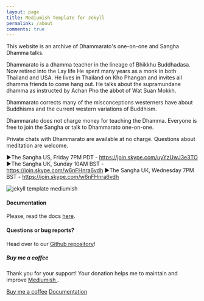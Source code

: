 ```yaml
---
layout: page
title: Mediumish Template for Jekyll
permalink: /about
comments: true
---
```


<div class="row justify-content-between">
<div class="col-md-8 pr-5">

<p>This website is an archive of Dhammarato's one-on-one and Sangha Dhamma talks.</p>

<p>Dhammarato is a dhamma teacher in the lineage of Bhikkhu Buddhadasa. Now retired into the Lay life He spent many years as a monk in both Thailand and USA. He lives in Thailand on Kho Phangan and invites all dhamma friends to come hang out. He talks about the supramundane dhamma as instructed by Achan Pho the abbot of Wat Suan Mokkh.</p>

<p>Dhammarato corrects many of the misconceptions westerners have about Buddhisms and the current western variations of Buddhism.</p>

<p>Dhammarato does not charge money for teaching the Dhamma.  Everyone is free to join the Sangha or talk to Dhammarato one-on-one.</p>

<p>Private chats with Dhammarato are available at no charge. Questions about meditation are welcome.</p>

►The Sangha US, Friday 7PM PDT - https://join.skype.com/uyYzUwJ3e3TO 
►The Sangha UK, Sunday 10AM BST - https://join.skype.com/w6nFHnra6vdh 
►The Sangha UK, Wednesday 7PM BST - https://join.skype.com/w6nFHnra6vdh


<p class="mb-5"><img class="shadow-lg" src="{{site.baseurl}}/assets/images/mediumish-jekyll-template.png" alt="jekyll template mediumish" /></p>
<h4>Documentation</h4>

<p>Please, read the docs <a href="https://bootstrapstarter.com/bootstrap-templates/template-mediumish-bootstrap-jekyll/">here</a>.</p>

<h4>Questions or bug reports?</h4>

<p>Head over to our <a href="https://github.com/wowthemesnet/mediumish-theme-jekyll">Github repository</a>!</p>

</div>

<div class="col-md-4">

<div class="sticky-top sticky-top-80">
<h5>Buy me a coffee</h5>

<p>Thank you for your support! Your donation helps me to maintain and improve <a target="_blank" href="https://github.com/wowthemesnet/mediumish-theme-jekyll">Mediumish <i class="fab fa-github"></i></a>.</p>

<a target="_blank" href="https://www.wowthemes.net/donate/" class="btn btn-danger">Buy me a coffee</a> <a target="_blank" href="https://bootstrapstarter.com/bootstrap-templates/template-mediumish-bootstrap-jekyll/" class="btn btn-warning">Documentation</a>

</div>
</div>
</div>
